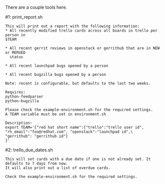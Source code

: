 There are a couple tools here.

#1: print_report.sh

    This will print out a report with the following information:
    * All recently modified trello cards across all boards in trello per person in
    $TEAM

    * All recent gerrit reviews in openstack or gerrithub that are in NEW or MERGED
      status

    * All recent launchpad bugs opened by a person

    * All recent bugzilla bugs opened by a person

    Note: recent is configurable, but defaults to the last two weeks.

    Requires:
    python-feedparser
    python-bugzilla

    Please check the example-environment.sh for the required settings.
    A TEAM variable must be set in environment.sh

    Description:
    export TEAM='{"red hat short name":{"trello":"trello user id", "rh_email":"foo@redhat.com", "openstack":"launchpad id",\
    "gerrithub": "gerrithub id"}
    }'

#2: trello_due_dates.sh

    This will set cards with a due date if one is not already set. It defaults to 7 days from now.
    It will also print out a list of overdue cards.

    Check the example-environment.sh for the required settings.

